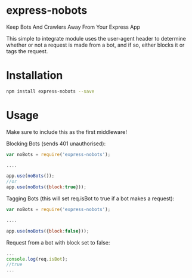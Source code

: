 # express-nobots
Keep Bots And Crawlers Away From Your Express App

This simple to integrate module uses the user-agent header to determine whether or not a request is made from a bot, and if so, either blocks it or tags the request.

Installation
=====

```bash
npm install express-nobots --save
```

Usage
=====
Make sure to include this as the first middleware!

Blocking Bots (sends 401 unauthorised):
```javascript
var noBots = require('express-nobots');

....

app.use(noBots());
//or
app.use(noBots({block:true}));
```

Tagging Bots (this will set req.isBot to true if a bot makes a request):
```javascript
var noBots = require('express-nobots');

....

app.use(noBots({block:false}));
```

Request from a bot with block set to false:
```javascript
...
console.log(req.isBot);
//true
...
```